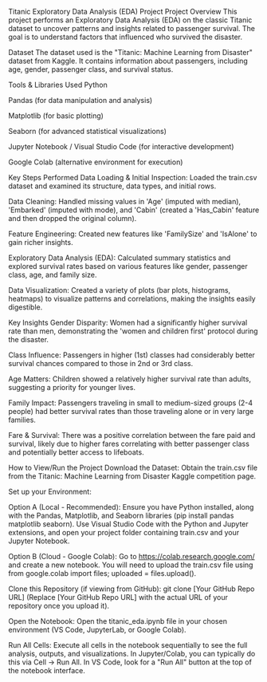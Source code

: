 Titanic Exploratory Data Analysis (EDA) Project
Project Overview
This project performs an Exploratory Data Analysis (EDA) on the classic Titanic dataset to uncover patterns and insights related to passenger survival. The goal is to understand factors that influenced who survived the disaster.

Dataset
The dataset used is the "Titanic: Machine Learning from Disaster" dataset from Kaggle. It contains information about passengers, including age, gender, passenger class, and survival status.

Tools & Libraries Used
Python

Pandas (for data manipulation and analysis)

Matplotlib (for basic plotting)

Seaborn (for advanced statistical visualizations)

Jupyter Notebook / Visual Studio Code (for interactive development)

Google Colab (alternative environment for execution)

Key Steps Performed
Data Loading & Initial Inspection: Loaded the train.csv dataset and examined its structure, data types, and initial rows.

Data Cleaning: Handled missing values in 'Age' (imputed with median), 'Embarked' (imputed with mode), and 'Cabin' (created a 'Has_Cabin' feature and then dropped the original column).

Feature Engineering: Created new features like 'FamilySize' and 'IsAlone' to gain richer insights.

Exploratory Data Analysis (EDA): Calculated summary statistics and explored survival rates based on various features like gender, passenger class, age, and family size.

Data Visualization: Created a variety of plots (bar plots, histograms, heatmaps) to visualize patterns and correlations, making the insights easily digestible.

Key Insights
Gender Disparity: Women had a significantly higher survival rate than men, demonstrating the 'women and children first' protocol during the disaster.

Class Influence: Passengers in higher (1st) classes had considerably better survival chances compared to those in 2nd or 3rd class.

Age Matters: Children showed a relatively higher survival rate than adults, suggesting a priority for younger lives.

Family Impact: Passengers traveling in small to medium-sized groups (2-4 people) had better survival rates than those traveling alone or in very large families.

Fare & Survival: There was a positive correlation between the fare paid and survival, likely due to higher fares correlating with better passenger class and potentially better access to lifeboats.

How to View/Run the Project
Download the Dataset: Obtain the train.csv file from the Titanic: Machine Learning from Disaster Kaggle competition page.

Set up your Environment:

Option A (Local - Recommended): Ensure you have Python installed, along with the Pandas, Matplotlib, and Seaborn libraries (pip install pandas matplotlib seaborn). Use Visual Studio Code with the Python and Jupyter extensions, and open your project folder containing train.csv and your Jupyter Notebook.

Option B (Cloud - Google Colab): Go to https://colab.research.google.com/ and create a new notebook. You will need to upload the train.csv file using from google.colab import files; uploaded = files.upload().

Clone this Repository (if viewing from GitHub): git clone [Your GitHub Repo URL] (Replace [Your GitHub Repo URL] with the actual URL of your repository once you upload it).

Open the Notebook: Open the titanic_eda.ipynb file in your chosen environment (VS Code, JupyterLab, or Google Colab).

Run All Cells: Execute all cells in the notebook sequentially to see the full analysis, outputs, and visualizations. In Jupyter/Colab, you can typically do this via Cell -> Run All. In VS Code, look for a "Run All" button at the top of the notebook interface.
